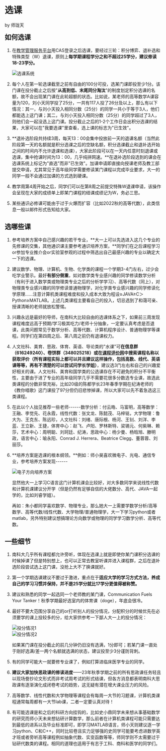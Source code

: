 # 选课
<div class="footer copyrightInfo" style="text-align: left; margin-bottom: -1rem">by 师珑天</div>

## 如何选课
1. 在[教学管理服务平台](https://tis.sustech.edu.cn)用CAS登录之后选课，要经过三轮：积分博弈、退补选和特殊类型（W）退课，原则上**每学期课程学分之和不超过25学分，建议修读18-23学分。**

    ![选课系统](https://shuli-gz-1259749012.cos.ap-guangzhou.myqcloud.com/img/learning/Course_SelectionSys.png)

2. 每个人在第一轮选课截至之前有自由的100分可投，选某门课即投至少1分。该门课在投分截止之后按"**从高到低、末尾同分淘汰**"的制度划定积分选课的名额，故不会出现某门课在此轮超额的状态。比如说，某老师的高等数学A课容量为120，刘小天同学投了25分，一共有117人投了26分及以上，那么有以下情况：其一，与刘小天投入相同分数（25分）的同学一共小于等于3人，他们都能选上这门课；其二，与刘小天投入相同分数（25分）的同学超过了3人，则他们会一起没选上这门课。投分截止之后的1-2个工作日会出积分选课的结果，大家可以在"我要选课"里查看，选上课的标志为"已生效"。

3. **退补选阶段共持续3周，每天13：00会集中投放前一天的退课名额（当然此阶段第一天的名额就是积分选课之后的空缺名额，积分选课截止和退补选开始之间的时间内不允许退课和选课），大家此阶段可以在一天内任意时刻退课或选课，集中抢课时间为13：00，几乎纯拼网速。**在退补选阶段选到的课会在选课系统上标记为"直选"而非"已生效"。加课申请即直接向授课老师及教工部提交申请，尤其常见于高年级同学需要修读某门课程以完成毕业要求，大一的同学一般不会通过加课的方式选到硬课。

4. 教学周第4周开始之后，同学们可以在第8周之前提交特殊W退课申请，该操作会呈现在大家的成绩单上即某门课程的结课成绩记为W，务必三思。

5. 某些通识必修课可能由于过于火爆而扩容（比如2022秋的高等代数），此类信息一般以邮件形式告知给大家。

## 选哪些课
1. 参考培养方案中自己感兴趣的若干专业，**大一上可以先选进入这几个专业的先修课的交集，其他通识课主要参考通识培养方案，**同学们在之后课程学习or参加专业推介会or实验室参观的过程中筛选出自己最感兴趣的专业以确定大一下的选课。

2. 建议数学、物理、计算机、生物、化学类的课程一个学期3-4门左右，过少会吃学业警示。最好**有部分侧重**，如对数学类专业感兴趣的同学修读数学分析（有利于进入数学类或物理类专业之后的分析学学习）、高等代数（同上），对物理类专业感兴趣的同学修读普通物理学，对化学类专业感兴趣的同学修读化学原理......注意计算机类课程难度和投入成本大致为程设≥JAVA≥C＞Python≥MATLAB。上述几类课程主要看自己的投入，切忌选到了和蔼可亲、授课清晰的老师就放松警惕。

3. 兴趣永远是最好的导师，在南科大比较自由的选课体系之下，如果前三周发现课程难度远高于预期/学习极其吃力/老师十分抽象，一定要认真考虑是否退课，此类问题常见于数学分析、高等代数、计算机程序设计、普通物理学等课程。同学们在第四周之后、第八周之前仍有退课权力。

4. 人文社科、美育、思政、体育、英语、导论类的"水课"可**在信息群（616249240）、卷饼群（348025218）或在**[**课程评价网**](https://nces.cra.moe)**中搜索课程名称以获取评价（所有课程实际上都可以并且建议这样操作，包括高数、线代、英语课等等，再有不清楚的可以尝试问学长学姐）**，建议选3门左右和自己的兴趣爱好相关的课。人文社科、美育和国学类的公选课存在不可避免的积分不平衡性，主要由于进了专业的高年级同学几乎不需要花很多分数选专业课，故选此类课程的分数非常充裕，比如20级的陈都学长23年春季学期在纪涛老师的《教你唱歌》这门课投了97分但仍旧悲惨掉课，所以大家可以先不着急选这三类课程。

5. 在此以个人拙见推荐一些老师------数学分析：付云皓、马富明，高等数学：王融、李觉先、花永霞，线性代数：张文龙、陈懿茂、马梓铭，大学物理：鲁大为、王克东、陈远珍，人文社科：刘绪、唐际根、杨河、王钊、刘洋、李蓝、王立新、王捷，体育中心：赵飞、卢阳、罗林斯特、梁锡元、何紫琳、赖莎，艺术中心：周明聪、刘珂廷、纪涛，思政中心：杨少曼、杨晗旭、滕明政，语言中心：喻永阳、Conrad J. Herrera、Beatrice Clegg、董蓉蓉、刘丽莎。

6. **培养方案是选课的根本纲领。**例如：师小昊喜欢微电子、光电、通信专业，参考培养方案发现------

    ![电子方向培养方案](https://shuli-gz-1259749012.cos.ap-guangzhou.myqcloud.com/img/learning/Course_Elec.png)

    显然他大一上学习C语言这门计算机课会比较好，对大多数同学来说线性代数和计算机课建议分开学（但是仍然有足够自信的大佬数分、高代、JAVA一起学的，比如刘睿学姐）。

    再如：朱小都同学喜欢数学、物理专业，那么她大一上需要学数学分析/高等数学、高等代数/线性代数、大学物理/普通物理学，大一下学习python或者matlab，另外特别建议想搞理论方向数学或物理的同学学习数学分析、高等代数。

## 一些细节
1. 南科大几乎所有课程都允许旁听，体现在选课上就是即使你某门课积分选课的时候掉课了但是特别想上，也可以正常去教室听课并进入课程群，之后在退补选阶段尝试选上这门课，没抢上大不了换课就好。

2. 第一个学期选课建议不要过于激进，重点在于**适应大学的学习方式方法，养成自己的学习习惯并保持，并不是25学分就比17学分更值得被称赞。**

3. 建议和熟悉的同学一起选同一个老师教的某门课，Communication Fuels Your Tanker！秋季学期最好选室内的体育课（doge），年底会很冷。

4. 最好不要大范围分享自己的or打听别人的投分情况，分配积分的时候优先在必须要学的课上投较多的分，给大家供参考一下鄙人大一上的投分情况：

    <div class="container"><div class="row">
        <div class="col-4" style="padding-right: 0">
            <img src="https://shuli-gz-1259749012.cos.ap-guangzhou.myqcloud.com/img/learning/Course_PointsExample1.png" alt="投分情况1">
        </div>
        <div class="col-3" style="padding-left: 0">
            <img src="https://shuli-gz-1259749012.cos.ap-guangzhou.myqcloud.com/img/learning/Course_PointsExample2.png" alt="投分情况2">
        </div>
    </div></div>

    如果某门课在投分截止的前几分钟仍旧没有选满，1分即可；若某门课一直处于刚好选满/差一两个名额就选满的状态，建议投至少3分谨防背刺。

5. 有的同学可能大一就要修专业课了，例如打算进临床医学专业的同学。

6. **建议大家加快思政课的修读进度**——23年秋季学期之前的所有思政课任务轻且以现场誊抄论文形式而非考试周考试的形式结课，但各方消息都表明南科大思政课有逐渐演化成闭卷考试的趋势，这无疑有潜在增大课业压力的风险。

7. 高等数学、线性代数和大学物理等课程会有每周一大节的习题课，计算机类课程通常每周都有一大节lab课，二者一定要认真对待！

8. 有可能选课是和之后的科研方向挂钩的，比如史小鼎同学未来想从事基础数学的研究而师小天未来想钻研计算数学，那么前者在计算机类课程可能只需要达到最低的进系以及毕业标准即可，即学习MATLAB语言，师小天则建议逐一学习python、C和C++，同时比较卷且实力足够强的史同学可能要考虑进数学英才班或者旁听高等课程例如抽象代数、实变函数等等，师同学则不太需要过于钻研代数类的课程。相同的道理也适用于有志于工科、商科和医学的同学们。